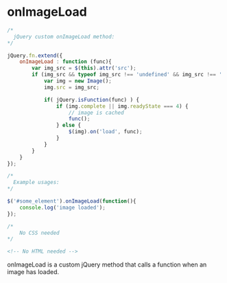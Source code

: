 # onImageLoad

```javascript
/*
  jQuery custom onImageLoad method:
*/

jQuery.fn.extend({
    onImageLoad : function (func){
        var img_src = $(this).attr('src');
        if (img_src && typeof img_src !== 'undefined' && img_src !== '') {
            var img = new Image();
            img.src = img_src;

            if( jQuery.isFunction(func) ) {
                if (img.complete || img.readyState === 4) {
                    // image is cached
                    func();
                } else {
                    $(img).on('load', func);
                }
            }
        }
    }
});

/*
  Example usages:
*/

$('#some_element').onImageLoad(function(){
    console.log('image loaded');
});

```

```css
/*
    No CSS needed
*/
```

```html
<!-- No HTML needed -->
```

onImageLoad is a custom jQuery method that calls a function when an image has loaded.
